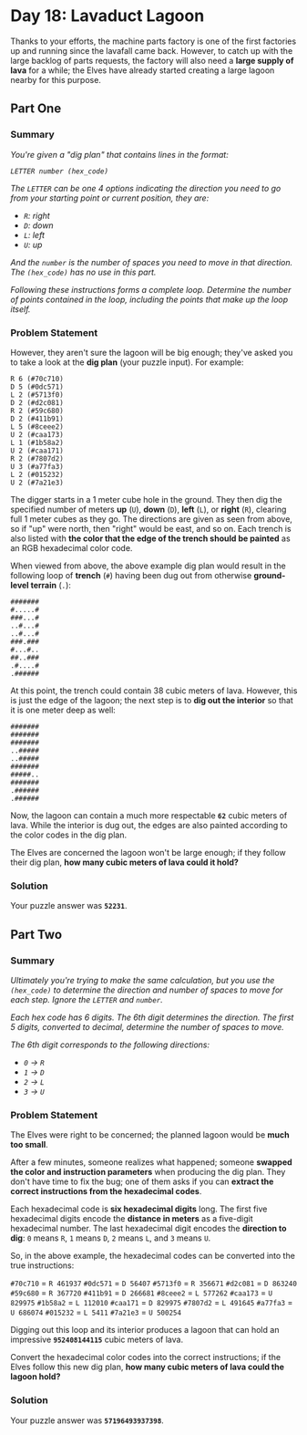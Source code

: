 # Day 18: Lavaduct Lagoon

Thanks to your efforts, the machine parts factory is one of the first factories up and running since the lavafall came back. However, to catch up with the large backlog of parts requests, the factory will also need a **large supply of lava** for a while; the Elves have already started creating a large lagoon nearby for this purpose.

## Part One

### Summary

_You're given a "dig plan" that contains lines in the format:_

_`LETTER number (hex_code)`_

_The `LETTER` can be one 4 options indicating the direction you need to go from your starting point or current position, they are:_

- _`R`: right_
- _`D`: down_
- _`L`: left_
- _`U`: up_

_And the `number` is the number of spaces you need to move in that direction. The `(hex_code)` has no use in this part._

_Following these instructions forms a complete loop. Determine the number of points contained in the loop, including the points that make up the loop itself._

### Problem Statement

However, they aren't sure the lagoon will be big enough; they've asked you to take a look at the **dig plan** (your puzzle input). For example:

```
R 6 (#70c710)
D 5 (#0dc571)
L 2 (#5713f0)
D 2 (#d2c081)
R 2 (#59c680)
D 2 (#411b91)
L 5 (#8ceee2)
U 2 (#caa173)
L 1 (#1b58a2)
U 2 (#caa171)
R 2 (#7807d2)
U 3 (#a77fa3)
L 2 (#015232)
U 2 (#7a21e3)
```

The digger starts in a 1 meter cube hole in the ground. They then dig the specified number of meters **up** (`U`), **down** (`D`), **left** (`L`), or **right** (`R`), clearing full 1 meter cubes as they go. The directions are given as seen from above, so if "up" were north, then "right" would be east, and so on. Each trench is also listed with **the color that the edge of the trench should be painted** as an RGB hexadecimal color code.

When viewed from above, the above example dig plan would result in the following loop of **trench** (`#`) having been dug out from otherwise **ground-level terrain** (`.`):

```
#######
#.....#
###...#
..#...#
..#...#
###.###
#...#..
##..###
.#....#
.######
```

At this point, the trench could contain 38 cubic meters of lava. However, this is just the edge of the lagoon; the next step is to **dig out the interior** so that it is one meter deep as well:

```
#######
#######
#######
..#####
..#####
#######
#####..
#######
.######
.######
```

Now, the lagoon can contain a much more respectable **`62`** cubic meters of lava. While the interior is dug out, the edges are also painted according to the color codes in the dig plan.

The Elves are concerned the lagoon won't be large enough; if they follow their dig plan, **how many cubic meters of lava could it hold?**

### Solution

Your puzzle answer was **`52231`**.

## Part Two

### Summary

_Ultimately you're trying to make the same calculation, but you use the `(hex_code)` to determine the direction and number of spaces to move for each step. Ignore the `LETTER` and `number`._

_Each hex code has 6 digits. The 6th digit determines the direction. The first 5 digits, converted to decimal, determine the number of spaces to move._

_The 6th digit corresponds to the following directions:_

- _`0` -> `R`_
- _`1` -> `D`_
- _`2` -> `L`_
- _`3` -> `U`_

### Problem Statement

The Elves were right to be concerned; the planned lagoon would be **much too small**.

After a few minutes, someone realizes what happened; someone **swapped the color and instruction parameters** when producing the dig plan. They don't have time to fix the bug; one of them asks if you can **extract the correct instructions from the hexadecimal codes**.

Each hexadecimal code is **six hexadecimal digits** long. The first five hexadecimal digits encode the **distance in meters** as a five-digit hexadecimal number. The last hexadecimal digit encodes the **direction to dig**: `0` means `R`, `1` means `D`, `2` means `L`, and `3` means `U`.

So, in the above example, the hexadecimal codes can be converted into the true instructions:

`#70c710` = `R 461937`
`#0dc571` = `D 56407`
`#5713f0` = `R 356671`
`#d2c081` = `D 863240`
`#59c680` = `R 367720`
`#411b91` = `D 266681`
`#8ceee2` = `L 577262`
`#caa173` = `U 829975`
`#1b58a2` = `L 112010`
`#caa171` = `D 829975`
`#7807d2` = `L 491645`
`#a77fa3` = `U 686074`
`#015232` = `L 5411`
`#7a21e3` = `U 500254`

Digging out this loop and its interior produces a lagoon that can hold an impressive **`952408144115`** cubic meters of lava.

Convert the hexadecimal color codes into the correct instructions; if the Elves follow this new dig plan, **how many cubic meters of lava could the lagoon hold?**

### Solution

Your puzzle answer was **`57196493937398`**.
